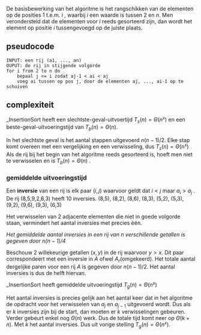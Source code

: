 De basisbewerking van het algoritme is het rangschikken van de elementen op de posities 1 t.e.m. $i$ , waarbij $i$ een waarde is tussen 2 en $n$. Men verondersteld dat de elementen voor $i$ reeds gesorteerd zijn, dan wordt het element op positie $i$ tussengevoegd op de juiste plaats. 

## pseudocode

```
INPUT: een rij (a1, ..., an)
OUPUT: de rij in stijgende volgorde
for i from 2 to n do
	bepaal j <= i zodat aj-1 < ai < aj
	voeg ai tussen op pos j, door de elementen aj, ..., ai-1 op te schuiven
```


## complexiteit

_InsertionSort heeft een slechtste-geval-uitvoertijd  $T_{s}(n) = \Theta(n²)$ en een beste-geval-uitvoeringstijd van $T_{b}(n) = \Theta(n)$. 

In het slechtste geval is het aantal stappen uitgevoerd $n(n-1)/2$. Elke stap komt overeen met een vergelijking en een verwisseling, dus $T_{s}(n) = \Theta(n²)$ 
Als de rij bij het begin van het algoritme reeds gesorteerd is, hoeft men niet te verwisselen en is $T_{b}(n) = \Theta(n)$ .

### gemiddelde uitvoeringstijd

Een __inversie__ van een rij is elk paar $(i,j)$ waarvoor geldt dat $i<j$ maar $a_{i} > a_{j}$ .
De rij (8,5,9,2,6,3) heeft 10 inversies. 
(8,5), (8,2), (8,6), (8,3), (5,2), (5,3), (9,2), (9,6), (9,3), (6,3)

Het verwisselen van 2 adjacente elementen die niet in goede volgorde staan, vermindert het aantal inversies met precies één. 

_Het gemiddelde aantal inversies in een rij van n verschillende getallen is gegeven door $n(n-1)/4$_

Beschouw 2 willekeurige getallen $(x,y)$ in de rij waarvoor $y>x$. Dit paar correspondeert met een inversie in $A$ ofwel $A_{r}$(omgekeerd). Het totale aantal dergelijke paren voor een rij $A$ is gegeven door $n(n-1)/2$. Het aantal inversies is dus de helft hiervan.


_InsertionSort heeft gemiddelde uitvoeringstijd $T_{g}(n) = \Theta(n²)$ 

Het aantal inversies is precies gelijk aan het aantal keer dat in het algoritme de opdracht voor het verwisselen van $a_{j}$ en $a_{j-1}$ uitgevoerd wordt. Dus als er $k$ inversies zijn bij de start, dan moeten er $k$ verwisselingen gebeuren. Verder gebeurt enkel nog $\Theta(n)$ werk. Dus de totale tijd komt neer op $\Theta(k + n)$. Met $k$ het aantal inversies. 
Dus uit vorige stelling $T_{g}(n) = \Theta(n²)$.